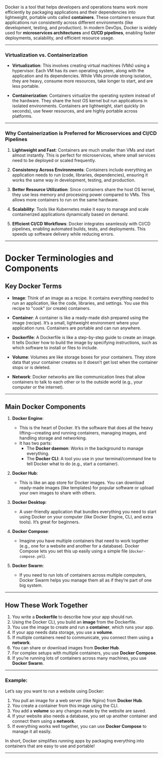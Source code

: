 Docker is a tool that helps developers and operations teams work more efficiently by packaging applications and their dependencies into lightweight, portable units called **containers**. These containers ensure that applications run consistently across different environments (like development, testing, and production). In modern DevOps, Docker is widely used for **microservices architectures** and **CI/CD pipelines**, enabling faster deployments, scalability, and efficient resource usage.

---

### Virtualization vs. Containerization

- **Virtualization**: This involves creating virtual machines (VMs) using a hypervisor. Each VM has its own operating system, along with the application and its dependencies. While VMs provide strong isolation, they are heavy, consume more resources, take longer to start, and are less portable.

- **Containerization**: Containers virtualize the operating system instead of the hardware. They share the host OS kernel but run applications in isolated environments. Containers are lightweight, start quickly (in seconds), use fewer resources, and are highly portable across platforms.

---

### Why Containerization is Preferred for Microservices and CI/CD Pipelines

1. **Lightweight and Fast**: Containers are much smaller than VMs and start almost instantly. This is perfect for microservices, where small services need to be deployed or scaled frequently.

2. **Consistency Across Environments**: Containers include everything an application needs to run (code, libraries, dependencies), ensuring it works the same way in development, testing, and production.

3. **Better Resource Utilization**: Since containers share the host OS kernel, they use less memory and processing power compared to VMs. This allows more containers to run on the same hardware.

4. **Scalability**: Tools like Kubernetes make it easy to manage and scale containerized applications dynamically based on demand.

5. **Efficient CI/CD Workflows**: Docker integrates seamlessly with CI/CD pipelines, enabling automated builds, tests, and deployments. This speeds up software delivery while reducing errors.

---






# Docker Terminologies and Components



## Key Docker Terms

- **Image**: Think of an image as a recipe. It contains everything needed to run an application, like the code, libraries, and settings. You use this recipe to "cook" (or create) containers.

- **Container**: A container is like a ready-made dish prepared using the image (recipe). It’s a small, lightweight environment where your application runs. Containers are portable and can run anywhere.

- **Dockerfile**: A Dockerfile is like a step-by-step guide to create an image. It tells Docker how to build the image by specifying instructions, such as which software to install or files to include.

- **Volume**: Volumes are like storage boxes for your containers. They store data that your container creates so it doesn’t get lost when the container stops or is deleted.

- **Network**: Docker networks are like communication lines that allow containers to talk to each other or to the outside world (e.g., your computer or the internet).

---

## Main Docker Components

1. **Docker Engine**:
   - This is the heart of Docker. It’s the software that does all the heavy lifting—creating and running containers, managing images, and handling storage and networking.
   - It has two parts:
     - The **Docker daemon**: Works in the background to manage everything.
     - The **Docker CLI**: A tool you use in your terminal/command line to tell Docker what to do (e.g., start a container).

2. **Docker Hub**:
   - This is like an app store for Docker images. You can download ready-made images (like templates) for popular software or upload your own images to share with others.

3. **Docker Desktop**:
   - A user-friendly application that bundles everything you need to start using Docker on your computer (like Docker Engine, CLI, and extra tools). It’s great for beginners.

4. **Docker Compose**:
   - Imagine you have multiple containers that need to work together (e.g., one for a website and another for a database). Docker Compose lets you set this up easily using a simple file (`docker-compose.yml`).

5. **Docker Swarm**:
   - If you need to run lots of containers across multiple computers, Docker Swarm helps you manage them all as if they’re part of one big system.

---

## How These Work Together

1. You write a **Dockerfile** to describe how your app should run.
2. Using the Docker CLI, you build an **image** from the Dockerfile.
3. You use the image to create and run a **container**, which runs your app.
4. If your app needs data storage, you use a **volume**.
5. If multiple containers need to communicate, you connect them using a **network**.
6. You can share or download images from **Docker Hub**.
7. For complex setups with multiple containers, you use **Docker Compose**.
8. If you’re running lots of containers across many machines, you use **Docker Swarm**.

---

### Example:
Let’s say you want to run a website using Docker:
1. You pull an image for a web server (like Nginx) from **Docker Hub**.
2. You create a container from this image using the CLI.
3. You add a **volume** so any changes made by the website are saved.
4. If your website also needs a database, you set up another container and connect them using a **network**.
5. If everything works well together, you can use **Docker Compose** to manage it all easily.

In short, Docker simplifies running apps by packaging everything into containers that are easy to use and portable!

---


